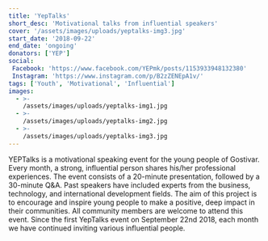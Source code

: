 ```yaml
---
title: 'YepTalks'
short_desc: 'Motivational talks from influential speakers'
cover: '/assets/images/uploads/yeptalks-img3.jpg'
start_date: '2018-09-22'
end_date: 'ongoing'
donators: ['YEP']
social:
 Facebook: 'https://www.facebook.com/YEPmk/posts/1153933948132380'
 Instagram: 'https://www.instagram.com/p/B2zZENEpA1v/'
tags: ['Youth', 'Motivational', 'Influential'] 
images:
  - >-
    /assets/images/uploads/yeptalks-img1.jpg
  - >-
    /assets/images/uploads/yeptalks-img2.jpg
  - >-
    /assets/images/uploads/yeptalks-img3.jpg
---
```


YEPTalks is a motivational speaking event for the young people of Gostivar. Every month, a strong, influential person shares his/her professional experiences. The event consists of a 20-minute presentation, followed by a 30-minute Q&A. Past speakers have included experts from the business, technology, and international development fields. The aim of this project is to encourage and inspire young people to make a positive, deep impact in their communities. All community members are welcome to attend this event.  Since the first YepTalks event on September 22nd 2018, each month we have continued inviting various influential people.